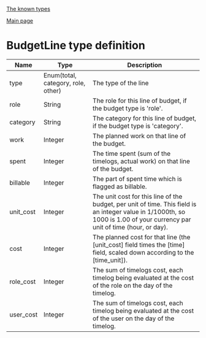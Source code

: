 
[The known types](./README.md)

[Main page](../README.md)

# BudgetLine type definition

Name    |   Type  |  Description
--------|---------|-------------
type | Enum(total, category, role, other) | The type of the line
role | String | The role for this line of budget, if the budget type is 'role'.
category | String | The category for this line of budget, if the budget type is 'category'.
work | Integer | The planned work on that line of the budget.
spent | Integer | The time spent (sum of the timelogs, actual work) on that line of the budget.
billable | Integer | The part of spent time which is flagged as billable.
unit_cost | Integer | The unit cost for this line of the budget, per unit of time. This field is an integer value in 1/1000th, so 1000 is 1.00 of your currency par unit of time (hour, or day).
cost | Integer | The planned cost for that line (the [unit_cost] field times the [time] field, scaled down according to the [time_unit]).
role_cost | Integer | The sum of timelogs cost, each timelog being evaluated at the cost of the role on the day of the timelog.
user_cost | Integer | The sum of timelogs cost, each timelog being evaluated at the cost of the user on the day of the timelog.


